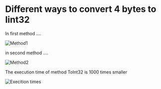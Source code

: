 # Different ways to convert 4 bytes to Iint32
In first method ....

![Method1](https://cloud.githubusercontent.com/assets/24522089/21953133/b536a720-da48-11e6-8bce-7029e2562164.PNG)

in second method ....

![Method2](https://cloud.githubusercontent.com/assets/24522089/21953137/c53f4816-da48-11e6-96b0-1792be8d9dbe.PNG)

The execution time of method ToInt32 is 1000 times smaller

![Execition times](https://cloud.githubusercontent.com/assets/24522089/21953062/4f4f6a9c-da47-11e6-94d4-fbec2c3c5bb2.PNG)

